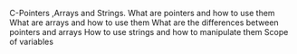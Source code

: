 C-Pointers ,Arrays and Strings.
What are pointers and how to use them
What are arrays and how to use them
What are the differences between pointers and arrays
How to use strings and how to manipulate them
Scope of variables
